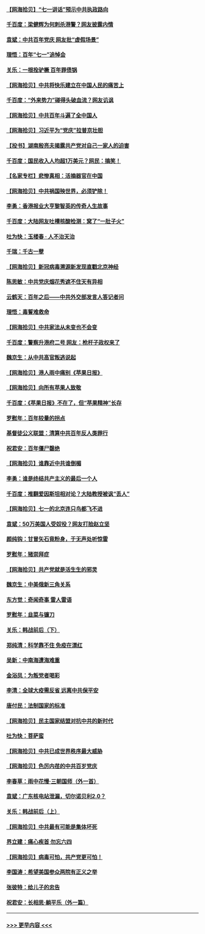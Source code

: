 #### [【网海拾贝】“七一讲话”预示中共执政路向](../pages/nsc993/n13066434.md?t=07050402) 
#### [千百度：梁健辉为何刺杀港警？网友披露内情](../pages/nsc993/n13066979.md?t=07050402) 
#### [袁斌：中共百年党庆 网友批“虚假场景”](../pages/nsc993/n13066385.md?t=07050402) 
#### [理悟：百年“七一”追悼会](../pages/nsc993/n13066106.md?t=07050402) 
#### [关乐：一根拴驴橛 百年罪债锅](../pages/nsc993/n13066089.md?t=07050402) 
#### [【网海拾贝】中共将快乐建立在中国人民的痛苦上](../pages/nsc993/n13064939.md?t=07050402) 
#### [千百度：“外来势力”碰得头破血流？网友讥讽](../pages/nsc993/n13064878.md?t=07050402) 
#### [【网海拾贝】中共百年斗遍了全中国人](../pages/nsc993/n13060020.md?t=07050402) 
#### [【网海拾贝】习近平为“党庆”拉普京壮胆](../pages/nsc993/n13057781.md?t=07050402) 
#### [【投书】湖南殷亮夫揭露共产党对自己一家人的迫害](../pages/nsc993/n13057744.md?t=07050402) 
#### [千百度：国民收入人均超1万美元？网民：搞笑！](../pages/nsc993/n13057692.md?t=07050402) 
#### [【名家专栏】悲惨真相：活摘器官在中国](../pages/nsc993/n13056611.md?t=07050402) 
#### [【网海拾贝】中共祸国殃世界，必须铲除！](../pages/nsc993/n13056011.md?t=07050402) 
#### [李勇：香港报业大亨黎智英的传奇人生故事](../pages/nsc993/n13055258.md?t=07050402) 
#### [千百度：大陆网友吐槽核酸检测：窝了“一肚子火”](../pages/nsc993/n13055194.md?t=07050402) 
#### [吐为快：玉楼春 · 人不治天治](../pages/nsc993/n13054028.md?t=07050402) 
#### [千瑞：千古一孽](../pages/nsc993/n13054016.md?t=07050402) 
#### [【网海拾贝】新冠病毒溯源新发现直戳北京神经](../pages/nsc993/n13052425.md?t=07050402) 
#### [陈思敏：中共党庆烟花秀遮不住天有异相](../pages/nsc993/n13052020.md?t=07050402) 
#### [云鹤天：百年之后——中共外交部发言人答记者问](../pages/nsc993/n13051604.md?t=07050402) 
#### [理悟：毒誓难救命](../pages/nsc993/n13051601.md?t=07050402) 
#### [【网海拾贝】中共家法从未变也不会变](../pages/nsc993/n13050366.md?t=07050402) 
#### [千百度：警察升港府二号 网友：枪杆子政权来了](../pages/nsc993/n13050261.md?t=07050402) 
#### [魏京生：从中共高官叛逃说起](../pages/nsc993/n13048997.md?t=07050402) 
#### [【网海拾贝】港人雨中痛别《苹果日报》](../pages/nsc993/n13048941.md?t=07050402) 
#### [【网海拾贝】向所有苹果人致敬](../pages/nsc993/n13046795.md?t=07050402) 
#### [千百度：《苹果日报》不在了，但“苹果精神”长存](../pages/nsc993/n13046703.md?t=07050402) 
#### [罗慰年：百年较量的拐点](../pages/nsc993/n13046542.md?t=07050402) 
#### [基督徒公义联盟：清算中共百年反人类罪行](../pages/nsc993/n13046499.md?t=07050402) 
#### [祝君安：百年僵尸罄绝](../pages/nsc993/n13045595.md?t=07050402) 
#### [【网海拾贝】谁靠近中共谁倒楣](../pages/nsc993/n13044667.md?t=07050402) 
#### [李勇：谁是终结共产主义的最后一个人](../pages/nsc993/n13044397.md?t=07050402) 
#### [千百度：推翻爱因斯坦相对论？大陆教授被讽“丢人”](../pages/nsc993/n13043908.md?t=07050402) 
#### [【网海拾贝】七一的北京连只鸟都飞不进](../pages/nsc993/n13041377.md?t=07050402) 
#### [袁斌：50万美国人受奴役？网友打脸赵立坚](../pages/nsc993/n13041330.md?t=07050402) 
#### [颜纯钩：甘冒矢石竟粉身，于无声处听惊雷](../pages/nsc993/n13041140.md?t=07050402) 
#### [罗慰年：猪崇拜症](../pages/nsc993/n13041071.md?t=07050402) 
#### [【网海拾贝】共产党就是活生生的邪灵](../pages/nsc993/n13036627.md?t=07050402) 
#### [魏京生：中美俄新三角关系](../pages/nsc993/n13035986.md?t=07050402) 
#### [东方觉：奇闻奇事 雷人雷语](../pages/nsc993/n13035878.md?t=07050402) 
#### [罗慰年：韭菜与镰刀](../pages/nsc993/n13034374.md?t=07050402) 
#### [关乐：韩战前后（下）](../pages/nsc993/n13034113.md?t=07050402) 
#### [郑纯清：科学靠不住 免疫在漂红](../pages/nsc993/n13034093.md?t=07050402) 
#### [吴新：中南海遭海难重](../pages/nsc993/n13034084.md?t=07050402) 
#### [金浴凤：为叛党者喝彩](../pages/nsc993/n13034058.md?t=07050402) 
#### [李清：全球大疫需反省 远离中共保平安](../pages/nsc993/n13033784.md?t=07050402) 
#### [唐付民：法制国家的标准](../pages/nsc993/n13032944.md?t=07050402) 
#### [【网海拾贝】民主国家结盟对抗中共的新时代](../pages/nsc993/n13031717.md?t=07050402) 
#### [吐为快：菩萨蛮](../pages/nsc993/n13030033.md?t=07050402) 
#### [【网海拾贝】中共已成世界秩序最大威胁](../pages/nsc993/n13028138.md?t=07050402) 
#### [【网海拾贝】色厉内荏的中共百岁党庆](../pages/nsc993/n13025582.md?t=07050402) 
#### [李春草：雨中花慢‧三朝国师（外一首）](../pages/nsc993/n13025567.md?t=07050402) 
#### [袁斌：广东核电站泄漏，切尔诺贝利2.0？](../pages/nsc993/n13025475.md?t=07050402) 
#### [关乐：韩战前后（上）](../pages/nsc993/n13025387.md?t=07050402) 
#### [【网海拾贝】中共最有可能是集体坏死](../pages/nsc993/n13023101.md?t=07050402) 
#### [界立建：痛心疾首 勿忘六四](../pages/nsc993/n13022339.md?t=07050402) 
#### [【网海拾贝】病毒可怕，共产党更可怕！](../pages/nsc993/n13020728.md?t=07050402) 
#### [李国涛：希望美国参众两院有正义之举](../pages/nsc993/n13020674.md?t=07050402) 
#### [张彼特：给儿子的忠告](../pages/nsc993/n13018934.md?t=07050402) 
#### [祝君安：长相思‧躺平乐（外一篇）](../pages/nsc993/n13018923.md?t=07050402) 

----
#### [ >>> 更早内容 <<< ](../indexes/nsc993-earlier.md)

